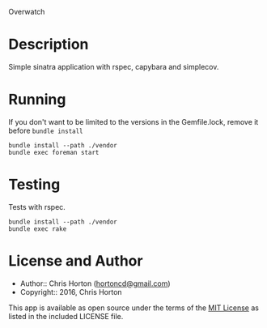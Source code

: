 Overwatch

Description
===========

Simple sinatra application with rspec, capybara and simplecov.

Running
=======

If you don't want to be limited to the versions in the Gemfile.lock, remove it before `bundle install`

```
bundle install --path ./vendor
bundle exec foreman start
```

Testing
=======

Tests with rspec.

```
bundle install --path ./vendor
bundle exec rake
```

License and Author
==================

- Author:: Chris Horton (<hortoncd@gmail.com>)
- Copyright:: 2016, Chris Horton

This app is available as open source under the terms of the [MIT License](http://opensource.org/licenses/MIT) as listed in the included LICENSE file.
